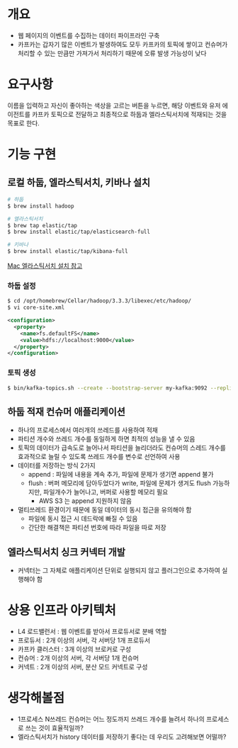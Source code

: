 # 개요
- 웹 페이지의 이벤트를 수집하는 데이터 파이프라인 구축
- 카프카는 갑자기 많은 이벤트가 발생하여도 모두 카프카의 토픽에 쌓이고 컨슈머가 처리할 수 있는 만큼만 가져가서 처리하기 때문에 오류 발생 가능성이 낮다

# 요구사항
이름을 입력하고 자신이 좋아하는 색상을 고르는 버튼을 누르면, 해당 이벤트와 유저 에이전트를 카프카 토픽으로 전달하고 최종적으로 하둡과 엘라스틱서치에 적재되는 것을 목표로 한다.

# 기능 구현
## 로컬 하둡, 엘라스틱서치, 키바나 설치
```bash
# 하둡
$ brew install hadoop

# 엘라스틱서치
$ brew tap elastic/tap
$ brew install elastic/tap/elasticsearch-full

# 키바나
$ brew install elastic/tap/kibana-full
```
[Mac 엘라스틱서치 설치 참고](https://logz.io/blog/brew-install-elasticsearch-mac/)

### 하둡 설정
```bash
$ cd /opt/homebrew/Cellar/hadoop/3.3.3/libexec/etc/hadoop/
$ vi core-site.xml
```

```xml
<configuration>
  <property>
    <name>fs.defaultFS</name>
    <value>hdfs://localhost:9000</value>
  </property>
</configuration>
```

### 토픽 생성
```bash
$ bin/kafka-topics.sh --create --bootstrap-server my-kafka:9092 --replication-factor 1 --partitions 3 --topic select-color
```

## 하둡 적재 컨슈머 애플리케이션
- 하나의 프로세스에서 여러개의 쓰레드를 사용하여 적재
- 파티션 개수와 쓰레드 개수를 동일하게 하면 최적의 성능을 낼 수 있음
- 토픽의 데이터가 급속도로 늘어나서 파티션을 늘리더라도 컨슈머의 스레드 개수를 효과적으로 늘릴 수 있도록 쓰레드 개수를 변수로 선언하여 사용
- 데이터를 저장하는 방식 2가지
  - append : 파일에 내용을 계속 추가, 파일에 문제가 생기면 append 불가
  - flush : 버퍼 메모리에 담아두었다가 write, 파일에 문제가 생겨도 flush 가능하지만, 파일개수가 늘어나고, 버퍼로 사용할 메모리 필요
    - AWS S3 는 append 지원하지 않음
- 멀티쓰레드 환경이기 때문에 동일 데이터의 동시 접근을 유의해야 함
  - 파일에 동시 접근 시 데드락에 빠질 수 있음
  - 간단한 해결책은 파티션 번호에 따라 파일을 따로 저장

## 엘라스틱서치 싱크 커넥터 개발
- 커넥터는 그 자체로 애플리케이션 단위로 실행되지 않고 플러그인으로 추가하여 실행해야 함

# 상용 인프라 아키텍처
- L4 로드밸런서 : 웹 이벤트를 받아서 프로듀서로 분배 역할
- 프로듀서 : 2개 이상의 서버, 각 서버당 1개 프로듀서
- 카프카 클러스터 : 3개 이상의 브로커로 구성
- 컨슈머 : 2개 이상의 서버, 각 서버당 1개 컨슈머
- 커넥트 : 2개 이상의 서버, 분산 모드 커넥트로 구성

# 생각해볼점
- 1프로세스 N쓰레드 컨슈머는 어느 정도까지 쓰레드 개수를 늘려서 하나의 프로세스로 쓰는 것이 효율적일까?
- 엘라스틱서치가 history 데이터를 저장하기 좋다는 데 우리도 고려해보면 어떨까?